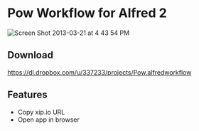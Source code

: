 # Pow Workflow for Alfred 2

![Screen Shot 2013-03-21 at 4 43 54 PM](https://f.cloud.github.com/assets/214616/284871/2e1c23e0-9204-11e2-83d5-d6c3eacd7b2e.png)

## Download

https://dl.dropbox.com/u/337233/projects/Pow.alfredworkflow

## Features

* Copy xip.io URL
* Open app in browser
